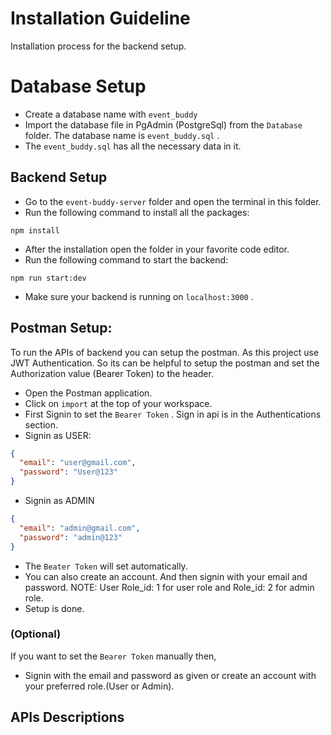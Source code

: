 # Installation Guideline

Installation process for the backend setup.

# Database Setup

- Create a database name with `event_buddy`
- Import the database file in PgAdmin (PostgreSql) from the `Database` folder. The database name is `event_buddy.sql` .
- The `event_buddy.sql` has all the necessary data in it.

## Backend Setup

- Go to the `event-buddy-server` folder and open the terminal in this folder.
- Run the following command to install all the packages:

```terminal
npm install
```

- After the installation open the folder in your favorite code editor.
- Run the following command to start the backend:

```terminal
npm run start:dev
```

- Make sure your backend is running on `localhost:3000` .

## Postman Setup:

To run the APIs of backend you can setup the postman. As this project use JWT Authentication. So its can be helpful to setup the postman and set the Authorization value (Bearer Token) to the header.

- Open the Postman application.
- Click on `import` at the top of your workspace.
- First Signin to set the `Bearer Token` . Sign in api is in the Authentications section.
- Signin as USER:

```json
{
  "email": "user@gmail.com",
  "password": "User@123"
}
```

- Signin as ADMIN

```json
{
  "email": "admin@gmail.com",
  "password": "admin@123"
}
```

- The `Beater Token` will set automatically.
- You can also create an account. And then signin with your email and password. NOTE: User Role_id: 1 for user role and Role_id: 2 for admin role.
- Setup is done.

### (Optional)

If you want to set the `Bearer Token` manually then,

- Signin with the email and password as given or create an account with your preferred role.(User or Admin).

## APIs Descriptions
